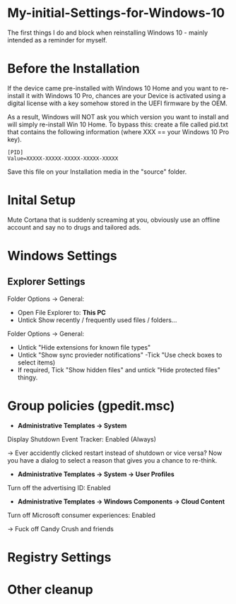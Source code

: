 # My-initial-Settings-for-Windows-10
The first things I do and block when reinstalling Windows 10 - mainly intended as a reminder for myself. 


# Before the Installation
If the device came pre-installed with Windows 10 Home and you want to re-install it with Windows 10 Pro, chances are your Device is activated using a digital license with a key somehow stored in the UEFI firmware by the OEM. 

As a result, Windows will NOT ask you which version you want to install and will simply re-install Win 10 Home. 
To bypass this: 
create a file called pid.txt that contains the following information (where XXX == your Windows 10 Pro key). 

``` 
[PID]
Value=XXXXX-XXXXX-XXXXX-XXXXX-XXXXX
```

Save this file on your Installation media in the "source" folder. 



# Inital Setup
Mute Cortana that is suddenly screaming at you, obviously use an offline account and say no to drugs and tailored ads. 

# Windows Settings

## Explorer Settings

Folder Options -> General: 
- Open File Explorer to: **This PC**
- Untick Show recently / frequently used files / folders...

Folder Options -> General: 
- Untick "Hide extensions for known file types"
- Untick "Show sync provieder notifications"
 -Tick "Use check boxes to select items)
- If required, Tick "Show hidden files" and untick "Hide protected files" thingy.


# Group policies (gpedit.msc)
- **Administrative Templates -> System**

Display Shutdown Event Tracker: Enabled (Always)

-> Ever accidently clicked restart instead of shutdown or vice versa? Now you have a dialog to select a reason that gives you a chance to re-think. 



- **Administrative Templates -> System -> User Profiles**

Turn off the advertising ID: Enabled


- **Administrative Templates -> Windows Components -> Cloud Content**

Turn off Microsoft consumer experiences: Enabled

-> Fuck off Candy Crush and friends


# Registry Settings

# Other cleanup
